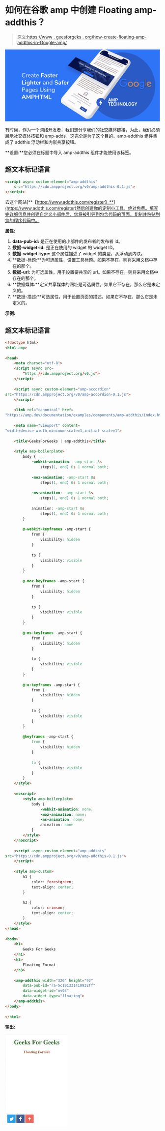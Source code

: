 # 如何在谷歌 amp 中创建 Floating amp-addthis？

> 原文:[https://www . geesforgeks . org/how-create-floating-amp-addthis-in-Google-amp/](https://www.geeksforgeeks.org/how-to-create-floating-amp-addthis-in-google-amp/)

![](img/da896cbc9c91eb6bafeb2ca1d138fca6.png)

有时候，作为一个网络开发者，我们想分享我们的社交媒体链接，为此，我们必须展示社交媒体按钮和 amp-adds，这完全是为了这个目的。amp-addthis 组件集成了 addthis 浮动栏和内嵌共享按钮。

**设置:**您必须在标题中导入 amp-addthis 组件才能使用该标签。

## 超文本标记语言

```html
<script async custom-element="amp-addthis"
    src="https://cdn.ampproject.org/v0/amp-addthis-0.1.js">
</script>
```

去这个网站[**【https://www.addthis.com/register】**](https://www.addthis.com/register)然后创建你的定制小工具，绝对免费。填写完详细信息并创建自定义小部件后，您将被引导到包含代码的页面。复制并粘贴到您的程序代码中。

**属性:**

1.  **data-pub-id:** 是正在使用的小部件的发布者的发布者 id。
2.  **数据-widget-id:** 是正在使用的 widget 的 widget ID。
3.  **数据-widget-type:** 这个属性描述了 widget 的类型，从浮动到内联。
4.  **数据-标题:**为可选属性，设置工具标题。如果不存在，则将采用文档中存在的那个。
5.  **数据-url:** 为可选属性，用于设置要共享的 url。如果不存在，则将采用文档中存在的那个。
6.  **数据媒体:**定义共享媒体的网址是可选属性。如果它不存在，那么它是未定义的。
7.  **数据-描述:**可选属性，用于设置页面的描述。如果它不存在，那么它是未定义的。

**示例:**

## 超文本标记语言

```html
<!doctype html>
<html amp>

<head>
    <meta charset="utf-8">
    <script async src=
        "https://cdn.ampproject.org/v0.js">
    </script>

    <script async custom-element="amp-accordion"
src="https://cdn.ampproject.org/v0/amp-accordion-0.1.js">
    </script>

    <link rel="canonical" href=
"https://amp.dev/documentation/examples/components/amp-addthis/index.html">

    <meta name="viewport" content=
"width=device-width,minimum-scale=1,initial-scale=1">

    <title>GeeksForGeeks | amp-addthis</title>

    <style amp-boilerplate>
        body {
            -webkit-animation: -amp-start 8s 
                steps(1, end) 0s 1 normal both;

            -moz-animation: -amp-start 8s 
                steps(1, end) 0s 1 normal both;

            -ms-animation: -amp-start 8s 
                steps(1, end) 0s 1 normal both;

            animation: -amp-start 8s 
                steps(1, end) 0s 1 normal both;
        }

        @-webkit-keyframes -amp-start {
            from {
                visibility: hidden
            }

            to {
                visibility: visible
            }
        }

        @-moz-keyframes -amp-start {
            from {
                visibility: hidden
            }

            to {
                visibility: visible
            }
        }

        @-ms-keyframes -amp-start {
            from {
                visibility: hidden
            }

            to {
                visibility: visible
            }
        }

        @-o-keyframes -amp-start {
            from {
                visibility: hidden
            }

            to {
                visibility: visible
            }
        }

        @keyframes -amp-start {
            from {
                visibility: hidden
            }

            to {
                visibility: visible
            }
        }
    </style>

    <noscript>
        <style amp-boilerplate>
            body {
                -webkit-animation: none;
                -moz-animation: none;
                -ms-animation: none;
                animation: none
            }
        </style>
    </noscript>

    <script async custom-element="amp-addthis" 
src="https://cdn.ampproject.org/v0/amp-addthis-0.1.js">
    </script>

    <style amp-custom>
        h1 {
            color: forestgreen;
            text-align: center;
        }

        h3 {
            color: crimson;
            text-align: center;
        }
    </style>
</head>

<body>
    <h1>
        Geeks For Geeks
    </h1>
    <h3>
        Floating Format
    </h3>

    <amp-addthis width="320" height="92" 
        data-pub-id="ra-5c191331410932ff" 
        data-widget-id="mv93"
        data-widget-type="floating">
    </amp-addthis>
</body>

</html>
```

**输出:**

![](img/5a22919bb18a56f5c19f00f10ce656da.png)